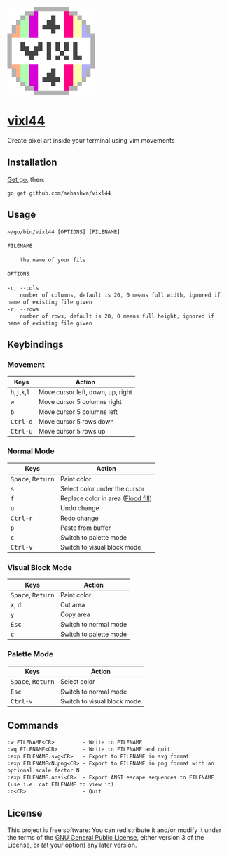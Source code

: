 ![Logo](examples/logo.png)

# [vixl44](https://sebashwa.github.io/vixl44)

Create pixel art inside your terminal using vim movements

## Installation

[Get go](https://golang.org/dl/), then:

```
go get github.com/sebashwa/vixl44
```

## Usage

```
~/go/bin/vixl44 [OPTIONS] [FILENAME]

FILENAME

    the name of your file

OPTIONS

-c, --cols
    number of columns, default is 20, 0 means full width, ignored if name of existing file given
-r, --rows
    number of rows, default is 20, 0 means full height, ignored if name of existing file given
```

## Keybindings

### Movement

Keys                                                | Action
----------------------------------------------------|----------------------------------
<kbd>h</kbd>,<kbd>j</kbd>,<kbd>k</kbd>,<kbd>l</kbd> | Move cursor left, down, up, right
<kbd>w</kbd>                                        | Move cursor 5 columns right
<kbd>b</kbd>                                        | Move cursor 5 columns left
<kbd>Ctrl-d</kbd>                                   | Move cursor 5 rows down
<kbd>Ctrl-u</kbd>                                   | Move cursor 5 rows up

### Normal Mode

Keys                                                | Action
----------------------------------------------------|----------------------------------
<kbd>Space</kbd>, <kbd>Return</kbd>                 | Paint color
<kbd>s</kbd>                                        | Select color under the cursor
<kbd>f</kbd>                                        | Replace color in area ([Flood fill](https://en.wikipedia.org/wiki/Flood_fill))
<kbd>u</kbd>                                        | Undo change
<kbd>Ctrl-r</kbd>                                   | Redo change
<kbd>p</kbd>                                        | Paste from buffer
<kbd>c</kbd>                                        | Switch to palette mode
<kbd>Ctrl-v</kbd>                                   | Switch to visual block mode

### Visual Block Mode

Keys                                                | Action
----------------------------------------------------|----------------------------------
<kbd>Space</kbd>, <kbd>Return</kbd>                 | Paint color
<kbd>x</kbd>, <kbd>d</kbd>                          | Cut area
<kbd>y</kbd>                                        | Copy area
<kbd>Esc</kbd>                                      | Switch to normal mode
<kbd>c</kbd>                                        | Switch to palette mode

### Palette Mode

Keys                                                | Action
----------------------------------------------------|----------------------------------
<kbd>Space</kbd>, <kbd>Return</kbd>                 | Select color
<kbd>Esc</kbd>                                      | Switch to normal mode
<kbd>Ctrl-v</kbd>                                   | Switch to visual block mode

## Commands

```
:w FILENAME<CR>         - Write to FILENAME
:wq FILENAME<CR>        - Write to FILENAME and quit
:exp FILENAME.svg<CR>   - Export to FILENAME in svg format
:exp FILENAMExN.png<CR> - Export to FILENAME in png format with an optional scale factor N
:exp FILENAME.ansi<CR>  - Export ANSI escape sequences to FILENAME (use i.e. cat FILENAME to view it)
:q<CR>                  - Quit
```

## License

This project is free software: You can redistribute it and/or modify it under the terms of the [GNU General Public License](https://www.gnu.org/licenses/gpl.html), either version 3 of the License, or (at your option) any later version.
